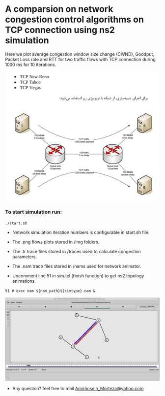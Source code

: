 A comparsion on network congestion control algorithms on TCP connection using ns2 simulation
====================

Here we plot average congestion window size change (CWND), Goodput, Packet Loss rate and RTT for two traffic flows with TCP connection during 1000 ms for 10 iterations. 

![topology](img/topology.png)


### To start simulation run:

`./start.sh`

* Network simulation iteration numbers is configurable in start.sh file.
* The .png flows plots stored in /img folders.
* The .tr trace files stored in /traces used to calculate congestion parameters.
* The .nam trace files stored in /nams used for network animator.

* Uncomment line 51 in sim.tcl (finish function) to get ns2 topology animations.

`51 # exec nam ${nam_path}${simtype}.nam &`

![nam](img/nam.png)

- Any question? feel free to mail 
 [Amirhosein_Morteza@yahoo.com](https://Amirhosein_Morteza@yahoo.com) 
